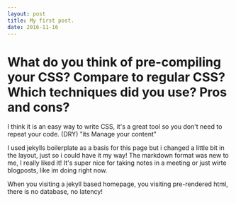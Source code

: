 ```yaml
---
layout: post
title: My first post.
date: 2016-11-16
--- 
```

<div class="back">
<h1>What do you think of pre-compiling your CSS? Compare to regular CSS? 
Which techniques did you use? Pros and cons?</h1>

<p>I think it is an easy way to write CSS, it's a great tool so
 you don't need to repeat your code. (DRY) "its Manage your content"</p>

<p>I used jekylls boilerplate as a basis for this page
 but i changed a little bit in the layout, just so i could have it my way! The markdown format was new to me,
 I really liked it! It's super nice for taking notes in a meeting or just wirte blogposts, like im doing right now.</p>
 
<p>When you visiting a jekyll based homepage, you visiting pre-rendered html, there is no database, no latency!</p>

</div>
